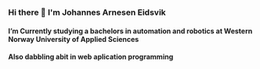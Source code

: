 ### Hi there 👋 I'm Johannes Arnesen Eidsvik
#### I’m Currently studying a bachelors in automation and robotics at Western Norway University of Applied Sciences
#### Also dabbling abit in web aplication programming
<!--
**JohannesAE/JohannesAE** is a ✨ _special_ ✨ repository because its `README.md` (this file) appears on your GitHub profile.

Here are some ideas to get you started:

- 🔭 I’m currently working on ...
- 🌱 I’m currently learning ...
- 👯 I’m looking to collaborate on ...
- 🤔 I’m looking for help with ...
- 💬 Ask me about ...
- 📫 How to reach me: ...
- 😄 Pronouns: ...
- ⚡ Fun fact: ...
-->
